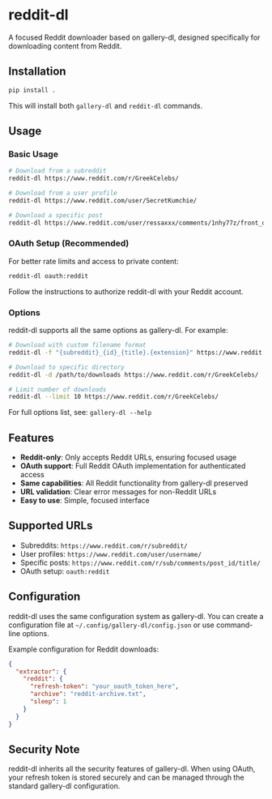 # reddit-dl

A focused Reddit downloader based on gallery-dl, designed specifically for downloading content from Reddit.

## Installation

```bash
pip install .
```

This will install both `gallery-dl` and `reddit-dl` commands.

## Usage

### Basic Usage

```bash
# Download from a subreddit
reddit-dl https://www.reddit.com/r/GreekCelebs/

# Download from a user profile
reddit-dl https://www.reddit.com/user/SecretKumchie/

# Download a specific post
reddit-dl https://www.reddit.com/user/ressaxxx/comments/1nhy77z/front_or_back/
```

### OAuth Setup (Recommended)

For better rate limits and access to private content:

```bash
reddit-dl oauth:reddit
```

Follow the instructions to authorize reddit-dl with your Reddit account.

### Options

reddit-dl supports all the same options as gallery-dl. For example:

```bash
# Download with custom filename format
reddit-dl -f "{subreddit}_{id}_{title}.{extension}" https://www.reddit.com/r/GreekCelebs/

# Download to specific directory
reddit-dl -d /path/to/downloads https://www.reddit.com/r/GreekCelebs/

# Limit number of downloads
reddit-dl --limit 10 https://www.reddit.com/r/GreekCelebs/
```

For full options list, see: `gallery-dl --help`

## Features

- **Reddit-only**: Only accepts Reddit URLs, ensuring focused usage
- **OAuth support**: Full Reddit OAuth implementation for authenticated access
- **Same capabilities**: All Reddit functionality from gallery-dl preserved
- **URL validation**: Clear error messages for non-Reddit URLs
- **Easy to use**: Simple, focused interface

## Supported URLs

- Subreddits: `https://www.reddit.com/r/subreddit/`
- User profiles: `https://www.reddit.com/user/username/`
- Specific posts: `https://www.reddit.com/r/sub/comments/post_id/title/`
- OAuth setup: `oauth:reddit`

## Configuration

reddit-dl uses the same configuration system as gallery-dl. You can create a configuration file at `~/.config/gallery-dl/config.json` or use command-line options.

Example configuration for Reddit downloads:

```json
{
  "extractor": {
    "reddit": {
      "refresh-token": "your_oauth_token_here",
      "archive": "reddit-archive.txt",
      "sleep": 1
    }
  }
}
```

## Security Note

reddit-dl inherits all the security features of gallery-dl. When using OAuth, your refresh token is stored securely and can be managed through the standard gallery-dl configuration.